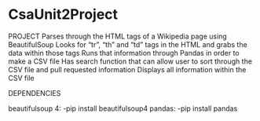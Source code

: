 # CsaUnit2Project

PROJECT
Parses through the HTML tags of a Wikipedia page using BeautifulSoup
Looks for “tr”, “th” and “td” tags in the HTML and grabs the data within those tags
Runs that information through Pandas in order to make a CSV file
Has search function that can allow user to sort through the CSV file and pull requested information
Displays all information within the CSV file

DEPENDENCIES

beautifulsoup 4: -pip install beautifulsoup4
pandas: -pip install pandas



